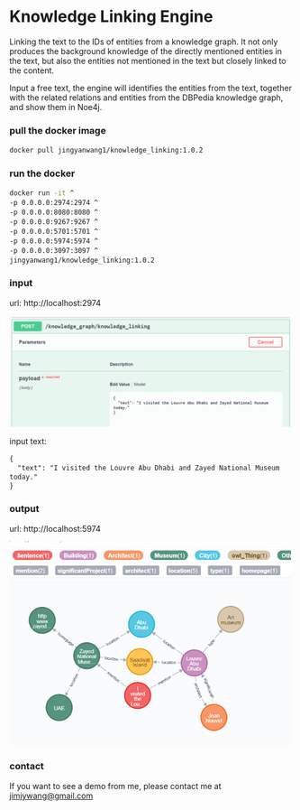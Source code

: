 # Knowledge Linking Engine

Linking the text to the IDs of entities from a knowledge graph. It not only produces the background knowledge of the directly mentioned entities in the text, but also the entities not mentioned in the text but closely linked to the content.

Input a free text, the engine will identifies the entities from the text, together with the related relations and entities from the DBPedia knowledge graph, and show them in Noe4j. 


### pull the docker image

```bash
docker pull jingyanwang1/knowledge_linking:1.0.2
```

### run the docker 

```bash
docker run -it ^
-p 0.0.0.0:2974:2974 ^
-p 0.0.0.0:8080:8080 ^
-p 0.0.0.0:9267:9267 ^
-p 0.0.0.0:5701:5701 ^
-p 0.0.0.0:5974:5974 ^
-p 0.0.0.0:3097:3097 ^
jingyanwang1/knowledge_linking:1.0.2
```


### input 

url: http://localhost:2974

<img src="input.png" width="500">

input text:

```
{
  "text": "I visited the Louvre Abu Dhabi and Zayed National Museum today."
}
```

### output 

url: http://localhost:5974

<img src="WeChat%20Screenshot_20211209224203.png" width="500">

### contact

If you want to see a demo from me, please contact me at jimjywang@gmail.com
